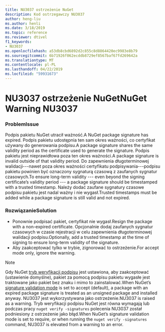 ```yaml
---
title: NU3037 ostrzeżenie NuGet
description: Kod ostrzegawczy NU3037
author: heng-liu
ms.author: henli
ms.date: 3/18/2019
ms.topic: reference
ms.reviewer: dtivel
f1_keywords:
- NU3037
ms.openlocfilehash: a53db8cbd6892d2c855c8d8864420ec9983e8b79
ms.sourcegitcommit: 6b71926f062ecddb8729ef8567baf67fd269642a
ms.translationtype: MT
ms.contentlocale: pl-PL
ms.lasthandoff: 04/22/2019
ms.locfileid: "59931673"
---
```

# <a name="nuget-warning-nu3037"></a><span data-ttu-id="b8a0f-103">NU3037 ostrzeżenie NuGet</span><span class="sxs-lookup"><span data-stu-id="b8a0f-103">NuGet Warning NU3037</span></span>

### <a name="issue"></a><span data-ttu-id="b8a0f-104">Problem</span><span class="sxs-lookup"><span data-stu-id="b8a0f-104">Issue</span></span>

<span data-ttu-id="b8a0f-105">Podpis pakietu NuGet utracił ważność.</span><span class="sxs-lookup"><span data-stu-id="b8a0f-105">A NuGet package signature has expired.</span></span>
<span data-ttu-id="b8a0f-106">Podpis pakietu udostępnia ten sam okres ważności, co certyfikat używany do generowania podpisu.</span><span class="sxs-lookup"><span data-stu-id="b8a0f-106">A package signature shares the same validity period as the certificate used to generate the signature.</span></span> <span data-ttu-id="b8a0f-107">Podpis pakietu jest nieprawidłowa poza ten okres ważności.</span><span class="sxs-lookup"><span data-stu-id="b8a0f-107">A package signature is invalid outside of that validity period.</span></span>
<span data-ttu-id="b8a0f-108">Do zapewnienia długoterminowej walidacji---nawet poza okres ważności certyfikatu podpisywania---podpisu pakietu powinien być oznaczony sygnaturą czasową z zaufanych sygnatur czasowych.</span><span class="sxs-lookup"><span data-stu-id="b8a0f-108">To ensure long-term validity --- even beyond the signing certificate’s validity period --- a package signature should be timestamped with a trusted timestamp.</span></span> <span data-ttu-id="b8a0f-109">Należy dodać zaufane sygnatury czasowe podpisu pakietu jest nadal ważny i nie wygasł.</span><span class="sxs-lookup"><span data-stu-id="b8a0f-109">Trusted timestamps must be added while a package signature is still valid and not expired.</span></span>


### <a name="solution"></a><span data-ttu-id="b8a0f-110">Rozwiązanie</span><span class="sxs-lookup"><span data-stu-id="b8a0f-110">Solution</span></span>

* <span data-ttu-id="b8a0f-111">Ponownie podpisać pakiet, certyfikat nie wygasł.</span><span class="sxs-lookup"><span data-stu-id="b8a0f-111">Resign the package with a non-expired certificate.</span></span> <span data-ttu-id="b8a0f-112">Opcjonalnie dodaj zaufanych sygnatur czasowych w czasie rejestracji w celu zapewnienia długoterminowej walidacji podpisu.</span><span class="sxs-lookup"><span data-stu-id="b8a0f-112">Optionally, add a trusted timestamp at the time of signing to ensure long-term validity of the signature.</span></span>
* <span data-ttu-id="b8a0f-113">Aby zaakceptować tylko w trybie, zignorować to ostrzeżenie.</span><span class="sxs-lookup"><span data-stu-id="b8a0f-113">For accept mode only, ignore the warning.</span></span>

> [!Note]
> <span data-ttu-id="b8a0f-114">Gdy NuGet [tryb weryfikacji podpisu](https://docs.microsoft.com/en-us/nuget/consume-packages/installing-signed-packages#configure-package-signature-requirements) jest ustawiona, aby zaakceptować (ustawienie domyślne), pakiet za pomocą podpisu pakietu wygasłe jest traktowane jako pakiet bez znaku i mimo to zainstalować.</span><span class="sxs-lookup"><span data-stu-id="b8a0f-114">When NuGet’s [signature validation mode](https://docs.microsoft.com/en-us/nuget/consume-packages/installing-signed-packages#configure-package-signature-requirements) is set to accept (default), a package with an expired package signature is treated as an unsigned package and installed anyway.</span></span> <span data-ttu-id="b8a0f-115">NU3037 jest wykorzystywana jako ostrzeżenie.</span><span class="sxs-lookup"><span data-stu-id="b8a0f-115">NU3037 is raised as a warning.</span></span> <span data-ttu-id="b8a0f-116">Tryb weryfikacji podpisu NuGet jest równa wymagają lub podczas pracy `nuget verify -signatures` polecenia NU3037 został podniesiony z ostrzeżenie jako błąd.</span><span class="sxs-lookup"><span data-stu-id="b8a0f-116">When NuGet’s signature validation mode is set to require, or when running the `nuget verify -signatures` command, NU3037 is elevated from a warning to an error.</span></span> 